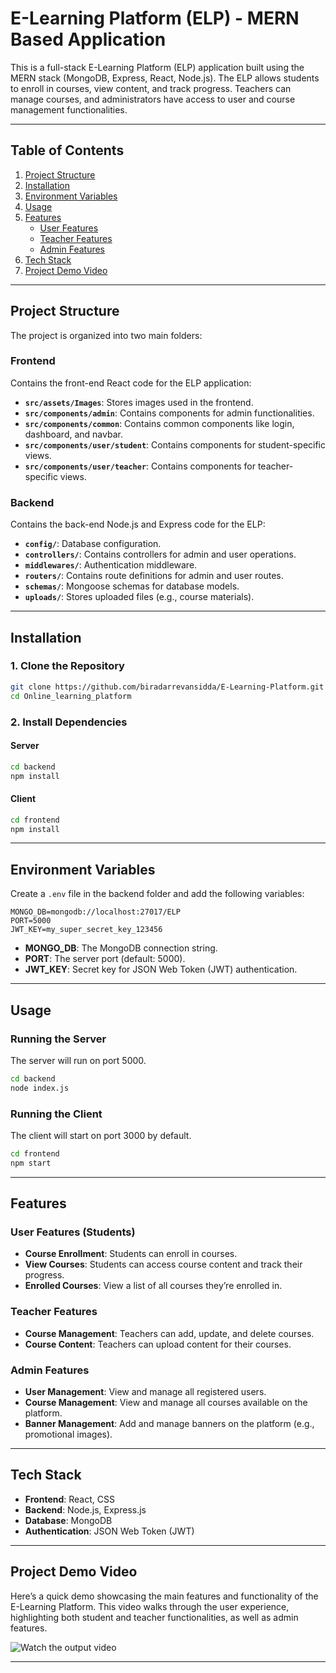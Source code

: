 # E-Learning Platform (ELP) - MERN Based Application

This is a full-stack E-Learning Platform (ELP) application built using the MERN stack (MongoDB, Express, React, Node.js). The ELP allows students to enroll in courses, view content, and track progress. Teachers can manage courses, and administrators have access to user and course management functionalities.

---

## Table of Contents
1. [Project Structure](#project-structure)
2. [Installation](#installation)
3. [Environment Variables](#environment-variables)
4. [Usage](#usage)
5. [Features](#features)
    - [User Features](#user-features-students)
    - [Teacher Features](#teacher-features)
    - [Admin Features](#admin-features)
6. [Tech Stack](#tech-stack)
7. [Project Demo Video](#project-demo-video)

---

## Project Structure

The project is organized into two main folders:

### Frontend
Contains the front-end React code for the ELP application:

- **`src/assets/Images`**: Stores images used in the frontend.
- **`src/components/admin`**: Contains components for admin functionalities.
- **`src/components/common`**: Contains common components like login, dashboard, and navbar.
- **`src/components/user/student`**: Contains components for student-specific views.
- **`src/components/user/teacher`**: Contains components for teacher-specific views.

### Backend
Contains the back-end Node.js and Express code for the ELP:

- **`config/`**: Database configuration.
- **`controllers/`**: Contains controllers for admin and user operations.
- **`middlewares/`**: Authentication middleware.
- **`routers/`**: Contains route definitions for admin and user routes.
- **`schemas/`**: Mongoose schemas for database models.
- **`uploads/`**: Stores uploaded files (e.g., course materials).

---

## Installation

### 1. Clone the Repository
```bash
git clone https://github.com/biradarrevansidda/E-Learning-Platform.git
cd Online_learning_platform
```

### 2. Install Dependencies

#### Server
```bash
cd backend
npm install
```

#### Client
```bash
cd frontend
npm install
```

---

## Environment Variables

Create a `.env` file in the backend folder and add the following variables:

```plaintext
MONGO_DB=mongodb://localhost:27017/ELP
PORT=5000
JWT_KEY=my_super_secret_key_123456
```

- **MONGO_DB**: The MongoDB connection string.
- **PORT**: The server port (default: 5000).
- **JWT_KEY**: Secret key for JSON Web Token (JWT) authentication.

---

## Usage

### Running the Server
The server will run on port 5000.

```bash
cd backend
node index.js
```

### Running the Client
The client will start on port 3000 by default.

```bash
cd frontend
npm start
```

---

## Features

### User Features (Students)
- **Course Enrollment**: Students can enroll in courses.
- **View Courses**: Students can access course content and track their progress.
- **Enrolled Courses**: View a list of all courses they’re enrolled in.

### Teacher Features
- **Course Management**: Teachers can add, update, and delete courses.
- **Course Content**: Teachers can upload content for their courses.

### Admin Features
- **User Management**: View and manage all registered users.
- **Course Management**: View and manage all courses available on the platform.
- **Banner Management**: Add and manage banners on the platform (e.g., promotional images).

---

## Tech Stack

- **Frontend**: React, CSS
- **Backend**: Node.js, Express.js
- **Database**: MongoDB
- **Authentication**: JSON Web Token (JWT)

---

## Project Demo Video

Here’s a quick demo showcasing the main features and functionality of the E-Learning Platform. This video walks through the user experience, highlighting both student and teacher functionalities, as well as admin features.

![Watch the output video](#)

---

